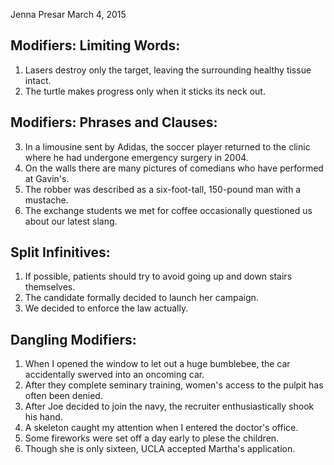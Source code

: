 Jenna Presar
March 4, 2015

## Modifiers: Limiting Words:

1. Lasers destroy only the target, leaving the surrounding healthy tissue intact.
2. The turtle makes progress only when it sticks its neck out.

## Modifiers: Phrases and Clauses:

3. In a limousine sent by Adidas, the soccer player returned to the clinic where he had undergone emergency surgery in 2004.
4. On the walls there are many pictures of comedians who have performed at Gavin's.
5. The robber was described as a six-foot-tall, 150-pound man with a mustache.
6. The exchange students we met for coffee occasionally questioned us about our latest slang.

## Split Infinitives:

1. If possible, patients should try to avoid going up and down stairs themselves.
2. The candidate formally decided to launch her campaign.
3. We decided to enforce the law actually.

## Dangling Modifiers:

1. When I opened the window to let out a huge bumblebee, the car accidentally swerved into an oncoming car.
2. After they complete seminary training, women's access to the pulpit has often been denied.
3. After Joe decided to join the navy, the recruiter enthusiastically shook his hand.
4. A skeleton caught my attention when I entered the doctor's office.
5. Some fireworks were set off a day early to plese the children.
6. Though she is only sixteen, UCLA accepted Martha's application.